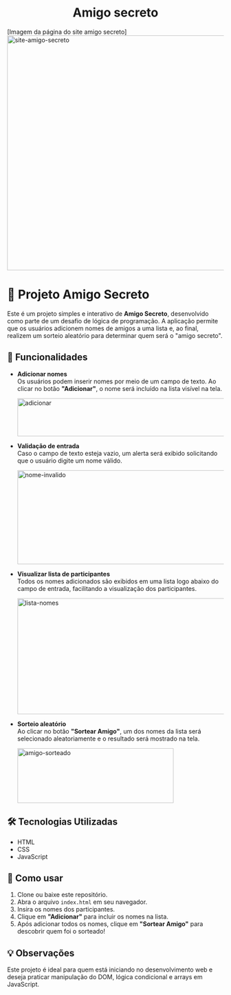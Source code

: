 <h1 align="center"> Amigo secreto </h1>
[Imagem da página do site amigo secreto]<img width="877" height="545" alt="site-amigo-secreto" src="https://github.com/user-attachments/assets/639eba23-3938-4193-8991-ac4d00447f0f" />

# 🎁 Projeto Amigo Secreto

Este é um projeto simples e interativo de **Amigo Secreto**, desenvolvido como parte de um desafio de lógica de programação. A aplicação permite que os usuários adicionem nomes de amigos a uma lista e, ao final, realizem um sorteio aleatório para determinar quem será o "amigo secreto".

## 🚀 Funcionalidades

- **Adicionar nomes**  
  Os usuários podem inserir nomes por meio de um campo de texto. Ao clicar no botão **"Adicionar"**, o nome será incluído na lista visível na tela.

  <img width="557" height="88" alt="adicionar" src="https://github.com/user-attachments/assets/48b5e8da-92e6-4ee5-86ac-7295ff7ee069" />
  
- **Validação de entrada**  
  Caso o campo de texto esteja vazio, um alerta será exibido solicitando que o usuário digite um nome válido.

  <img width="644" height="218" alt="nome-invalido" src="https://github.com/user-attachments/assets/5a702058-a931-4ebf-851a-0f4542b78362" />

- **Visualizar lista de participantes**  
  Todos os nomes adicionados são exibidos em uma lista logo abaixo do campo de entrada, facilitando a visualização dos participantes.

  <img width="582" height="269" alt="lista-nomes" src="https://github.com/user-attachments/assets/98bea074-9488-48a5-ab3f-7585e042c778" />

- **Sorteio aleatório**  
  Ao clicar no botão **"Sortear Amigo"**, um dos nomes da lista será selecionado aleatoriamente e o resultado será mostrado na tela.

  <img width="363" height="127" alt="amigo-sorteado" src="https://github.com/user-attachments/assets/0f45a9e9-0e1e-43b6-b412-42f254f3b66a" />

## 🛠️ Tecnologias Utilizadas

- HTML
- CSS
- JavaScript

## 📌 Como usar

1. Clone ou baixe este repositório.
2. Abra o arquivo `index.html` em seu navegador.
3. Insira os nomes dos participantes.
4. Clique em **"Adicionar"** para incluir os nomes na lista.
5. Após adicionar todos os nomes, clique em **"Sortear Amigo"** para descobrir quem foi o sorteado!

## 💡 Observações

Este projeto é ideal para quem está iniciando no desenvolvimento web e deseja praticar manipulação do DOM, lógica condicional e arrays em JavaScript.
